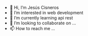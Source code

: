 - 👋 Hi, I’m Jesús Cisneros
- 👀 I’m interested in web development
- 🌱 I’m currently learning api rest
- 💞️ I’m looking to collaborate on ...
- 📫 How to reach me ...

<!---
jackDestripador/jackDestripador is a ✨ special ✨ repository because its `README.md` (this file) appears on your GitHub profile.
You can click the Preview link to take a look at your changes.
--->

